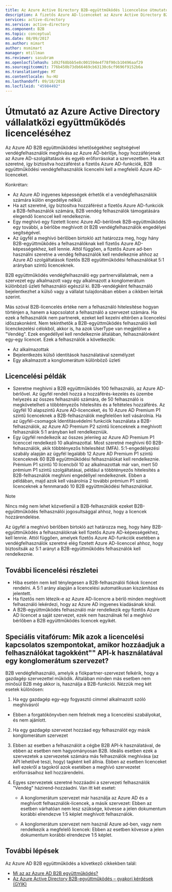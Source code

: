 ```yaml
---
title: Az Azure Active Directory B2B-együttműködés licencelése útmutató |} A Microsoft Docs
description: A fizetős Azure AD-licenceket az Azure Active Directory B2B együttműködés nem igényel, de Ön is is első díjkötelessé B2B vendégfelhasználó
services: active-directory
ms.service: active-directory
ms.component: B2B
ms.topic: conceptual
ms.date: 08/09/2017
ms.author: mimart
author: msmimart
manager: mtillman
ms.reviewer: sasubram
ms.openlocfilehash: 1d92f68bbb5e8c001594e4f78f90cb10496aaf29
ms.sourcegitcommit: 776b450b73db66469cb63130c6cf9696f9152b6a
ms.translationtype: MT
ms.contentlocale: hu-HU
ms.lasthandoff: 09/18/2018
ms.locfileid: "45984492"
---
```

# <a name="azure-active-directory-b2b-collaboration-licensing-guidance"></a>Útmutató az Azure Active Directory vállalatközi együttműködés licenceléséhez

Az Azure AD B2B együttműködési lehetőségekhez segítségével vendégfelhasználók meghívása az Azure AD-bérlője, hogy hozzáférjenek az Azure AD-szolgáltatások és egyéb erőforrásokat a szervezetben. Ha azt szeretné, így biztosítva hozzáférést a fizetős Azure AD-funkciók, B2B együttműködési vendégfelhasználók licencelni kell a megfelelő Azure AD-licenceket. 

Konkrétan:
* Az Azure AD ingyenes képességek érhetők el a vendégfelhasználók számára külön engedélye nélkül.
* Ha azt szeretné, így biztosítva hozzáférést a fizetős Azure AD-funkciók a B2B-felhasználók számára, B2B vendég felhasználók támogatására elegendő licenccel kell rendelkeznie.
* Egy meghívó egy fizetett licenc Azure AD-bérlőnek B2B-együttműködés egy további, a bérlőbe meghívott öt B2B vendégfelhasználók engedélyei segítségével.
* Az ügyfél a meghívó bérlőben birtokló azt határozza meg, hogy hány B2B-együttműködés a felhasználóknak kell fizetős Azure AD-képességekhez, kell lennie. Attól függően, a fizetős Azure ad-ben használni szeretne a vendég felhasználók kell rendelkeznie ahhoz az Azure AD szolgáltatások fizetős B2B együttműködési felhasználókat 5:1 arányban szintű licenceknek.

B2B együttműködés vendégfelhasználó egy partnervállalatnak, nem a szervezet egy alkalmazott vagy egy alkalmazott a konglomerátum különböző üzleti felhasználói egészül ki. B2B-vendégként felhasználó bejelentkezhet a külső vagy a vállalat tulajdonában ebben a cikkben leírtak szerint. 

Más szóval B2B-licencelés értéke nem a felhasználó hitelesítése hogyan történjen a, hanem a kapcsolatot a felhasználó a szervezet számára. Ha ezek a felhasználók nem partnerek, ezeket kell kezelni eltérően a licencelési időszakonként. Nem tekinthetők a B2B-együttműködés felhasználói kell licenckezelési célokból, akkor is, ha azok UserType van megjelölve a "Vendég". Ezek engedéllyel kell rendelkeznie általában, felhasználónként egy-egy licencet. Ezek a felhasználók a következők:
* Az alkalmazottak
* Bejelentkezés külső identitások használatával személyzet
* Egy alkalmazott a konglomerátum különböző üzleti


## <a name="licensing-examples"></a>Licencelési példák
- Szeretne meghívni a B2B együttműködés 100 felhasználó, az Azure AD-bérlővel. Az ügyfél rendeli hozzá a hozzáférés-kezelés és üzembe helyezés az összes felhasználó számára, de 50 felhasználó is megkövetelheti a többtényezős hitelesítés és a feltételes hozzáférés. Az ügyfél 10 alapszintű Azure AD-licenceket, és 10 Azure AD Premium P1 szintű licenceknek a B2B-felhasználók megfelelően kell vásárolnia. Ha az ügyfél-csomagok Identitásvédelmi funkciók használata a B2B-felhasználók, az Azure AD Premium P2 szintű licenceknek a meghívott felhasználók 5:1 arányban kell rendelkezniük.
- Egy ügyfél rendelkezik az összes jelenleg az Azure AD Premium P1 licenccel rendelkező 10 alkalmazottal. Most szeretné meghívni 60 B2B-felhasználók, akik többtényezős hitelesítést (MFA). 5:1-engedélyezési szabály alapján az ügyfél legalább 12 Azure AD Premium P1 szintű licenceknek 60 B2B együttműködési felhasználókat kell rendelkeznie. Prémium P1 szintű 10 licencből 10 az alkalmazottak már van, mert 50 prémium P1 szintű szolgáltatásai, például a többtényezős hitelesítés a B2B-felhasználók meghívni engedéllyel rendelkeznek. Ebben a példában, majd azok kell vásárolnia 2 további prémium P1 szintű licenceknek a fennmaradó 10 B2B együttműködési felhasználókat.

> [!NOTE]
> Nincs még nem lehet közvetlenül a B2B-felhasználók ezeket B2B-együttműködés felhasználói jogosultsággal ahhoz, hogy a licencek hozzárendelése.

Az ügyfél a meghívó bérlőben birtokló azt határozza meg, hogy hány B2B-együttműködés a felhasználóknak kell fizetős Azure AD-képességekhez, kell lennie. Attól függően, amelyek fizetős Azure AD-funkciók esetében a vendégfelhasználók szeretné elég fizetett Azure AD-licenccel ahhoz, hogy biztosítsák az 5:1 arányt a B2B-együttműködés felhasználók kell rendelkeznie. 

## <a name="additional-licensing-details"></a>További licencelési részletei
- Hiba esetén nem kell ténylegesen a B2B-felhasználói fiókok licencet rendelni. A 5:1 arány alapján a licencelési automatikusan kiszámítása és jelentett.
- Ha fizetős nem létezik-e az Azure AD-licencre a bérlő minden meghívott felhasználó lekérdezi, hogy az Azure AD ingyenes kiadásának kínál.
- A B2B-együttműködés felhasználó már rendelkezik egy fizetős Azure AD licencet a saját szervezet, ezek nem használnak fel a meghívó bérlőben a B2B együttműködés licencek egyikét.

## <a name="advanced-discussion-what-are-the-licensing-considerations-when-we-add-users-from-a-conglomerate-organization-as-members-using-your-apis"></a>Speciális vitafórum: Mik azok a licencelési kapcsolatos szempontokat, amikor hozzáadjuk a felhasználókat tagokként"" API-k használatával egy konglomerátum szervezet?
B2B vendégfelhasználó, amelyik a fiókpartner-szervezet felkérik, hogy a gazdagép szervezettel működik. Általában minden más esetben nem minősül B2B még akkor is, használja a B2B-funkciói. Nézzük meg két esetek különösen:

1. Ha egy gazdagép egy-egy fogyasztó címmel alkalmazott szóló meghívásról
  * Ebben a forgatókönyvben nem felelnek meg a licencelési szabályokat, és nem ajánlott.

2. Ha egy gazdagép szervezet hozzáad egy felhasználót egy másik konglomerátum szervezet
  1. Ebben az esetben a felhasználót a cégbe B2B API-k használatával, de ebben az esetben nem hagyományosan B2B. Ideális esetben ezek a szervezetek a szervezetek számára más felhasználók meghívása (az API lehetővé teszi, hogy) tagként kell állnia. Ebben az esetben licenceket kell ezekről a tagokról azok esetében a meghívó szervezetet erőforrásaihoz kell hozzárendelni.

  2. Egyes szervezetek szeretné hozzáadni a szervezeti felhasználók "Vendég" házirend-hozzáadni. Van itt két esetet:
      * A konglomerátum szervezet már használja az Azure AD és a meghívott felhasználók-licencek, a másik szervezet: Ebben az esetben várhatóan nem lesz szüksége, kövesse a jelen dokumentum korábbi elrendezve 1:5 képlet meghívott felhasználók. 

      * A konglomerátum szervezet nem használ Azure ad-ben, vagy nem rendelkezik a megfelelő licencek: Ebben az esetben kövesse a jelen dokumentum korábbi elrendezve 1:5 képlet.

## <a name="next-steps"></a>További lépések

Az Azure AD B2B együttműködés a következő cikkekben talál:

* [Mi az az Azure AD B2B együttműködés?](what-is-b2b.md)
* [Az Azure Active Directory B2B-együttműködés – gyakori kérdések (GYIK)](faq.md)
